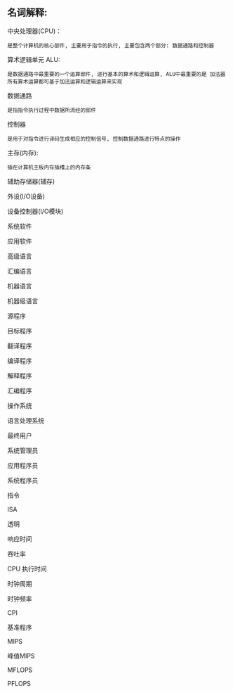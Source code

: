 ## 名词解释:

中央处理器(CPU)：

```
是整个计算机的核心部件, 主要用于指令的执行, 主要包含两个部分: 数据通路和控制器
```



算术逻辑单元 ALU:

```
是数据通路中最重要的一个运算部件, 进行基本的算术和逻辑运算, ALU中最重要的是 加法器 所有算术运算都可基于加法运算和逻辑运算来实现
```



数据通路

```
是指指令执行过程中数据所流经的部件
```



控制器

```
是用于对指令进行译码生成相应的控制信号, 控制数据通路进行特点的操作
```



主存(内存):

```
插在计算机主板内存插槽上的内存条
```



辅助存储器(辅存)

外设(I/O设备)

设备控制器(I/O模块)

系统软件

应用软件

高级语言

汇编语言

机器语言

机器级语言

源程序

目标程序

翻译程序

编译程序

解释程序

汇编程序

操作系统

语言处理系统

最终用户

系统管理员

应用程序员

系统程序员

指令

ISA

透明

响应时间

吞吐率

CPU 执行时间

时钟周期

时钟频率

CPI

基准程序

MIPS

峰值MIPS

MFLOPS

PFLOPS